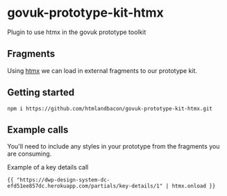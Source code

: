 # govuk-prototype-kit-htmx
Plugin to use htmx in the govuk prototype toolkit


## Fragments

Using [htmx](https://htmx.org/) we can load in external fragments to our prototype kit.


## Getting started

```
npm i https://github.com/htmlandbacon/govuk-prototype-kit-htmx.git
```

## Example calls

You'll need to include any styles in your prototype from the fragments you are consuming.

Example of a key details call

```
{{ "https://dwp-design-system-dc-efd51ee857dc.herokuapp.com/partials/key-details/1" | htmx.onload }}
```

   